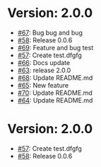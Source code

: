 Version: 2.0.0
==============

* [#67](https://github.com/saadmk11/test/pull/67): Bug bug and bug
* [#58](https://github.com/saadmk11/test/pull/58): Release 0.0.6
* [#69](https://github.com/saadmk11/test/pull/69): Feature and bug test
* [#57](https://github.com/saadmk11/test/pull/57): Create test.dfgfg
* [#66](https://github.com/saadmk11/test/pull/66): Docs update
* [#63](https://github.com/saadmk11/test/pull/63): release 2.0.0
* [#68](https://github.com/saadmk11/test/pull/68): Update README.md
* [#65](https://github.com/saadmk11/test/pull/65): New feature
* [#70](https://github.com/saadmk11/test/pull/70): Update README.md
* [#64](https://github.com/saadmk11/test/pull/64): Update README.md


Version: 2.0.0
==============

* [#57](https://github.com/saadmk11/test/pull/57): Create test.dfgfg
* [#58](https://github.com/saadmk11/test/pull/58): Release 0.0.6

